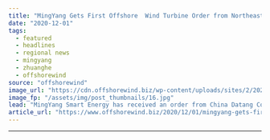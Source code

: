 ```yaml
---
title: "MingYang Gets First Offshore  Wind Turbine Order from Northeast China"
date: "2020-12-01"
tags: 
  - featured
  - headlines
  - regional news
  - mingyang
  - zhuanghe
  - offshorewind
source: "offshorewind"
image_url: "https://cdn.offshorewind.biz/wp-content/uploads/sites/2/2020/12/01092003/MingYang-Gets-First-Turbine-Order-from-Northeast-China.jpg"
image_fp: "/assets/img/post_thumbnails/16.jpg"
lead: "MingYang Smart Energy has received an order from China Datang Corporation to supply the turbines"
article_url: "https://www.offshorewind.biz/2020/12/01/mingyang-gets-first-offshore-wind-turbine-order-from-northeast-china/"
---
```


---
